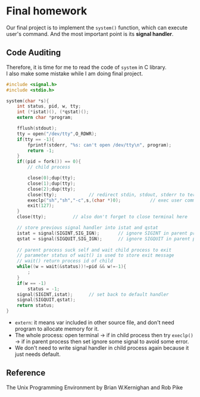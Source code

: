 # Final homework
Our final project is to implement the `system()` function, which can execute user's command. And the most important point is its **signal handler**.

## Code Auditing
Therefore, it is time for me to read the code of `system` in C library.  
I also make some mistake while I am doing final project.  
```c
#include <signal.h>
#include <stdio.h>

system(char *s){
	int status, pid, w, tty;
	int (*istat)(), (*qstat)();
	extern char *program;

	fflush(stdout);
	tty = open("/dev/tty",O_RDWR);     
	if(tty == -1){
		fprintf(stderr, "%s: can't open /dev/tty\n", program);
		return -1;
	}
	if((pid = fork()) == 0){
		// child process

		close(0);dup(tty);          
		close(1);dup(tty);
		close(2);dup(tty);
		close(tty);            // redirect stdin, stdout, stderr to terminal
		execlp("sh","sh","-c",s,(char *)0);           // exec user command
		exit(127);
	}
	close(tty);          // also don't forget to close terminal here

	// store previous signal handler into istat and qstat
	istat = signal(SIGINT,SIG_IGN);       // ignore SIGINT in parent process
	qstat = signal(SIGQUIT,SIG_IGN);      // ignore SIGQUIT in parent process
	
	// parent process suck self and wait child process to exit
	// parameter status of wait() is used to store exit message
	// wait() return process id of child
	while((w = wait(&status))!=pid && w!=-1){
		;
	}
	if(w == -1)
		status = -1;
	signal(SIGINT,istat);      // set back to default handler
	signal(SIGQUIT,qstat);
	return status;
}
```
* `extern`: it means var included in other source file, and don't need program to allocate memory for it.  
* The whole process: open terminal -> if in child process then try `execlp()` -> if in parent process then set ignore some signal to avoid some error.  
* We don't need to write signal handler in child process again because it just needs default.

## Reference
The Unix Programming Environment by Brian W.Kernighan and Rob Pike
